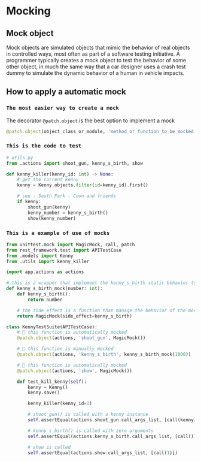 # Mocking

## Mock object

Mock objects are simulated objects that mimic the behavior of real objects in controlled ways, most often as part of a software testing initiative. A programmer typically creates a mock object to test the behavior of some other object, in much the same way that a car designer uses a crash test dummy to simulate the dynamic behavior of a human in vehicle impacts.

## How to apply a automatic mock

### `The most easier way to create a mock`

The decorator `@patch.object` is the best option to implement a mock

```python
@patch.object(object_class_or_module, 'method_or_function_to_be_mocked', MagicMock())
```

### `This is the code to test`

```python
# utils.py
from .actions import shoot_gun, kenny_s_birth, show

def kenny_killer(kenny_id: int) -> None:
    # get the current kenny
    kenny = Kenny.objects.filter(id=kenny_id).first()

    # see - South Park - Coon and friends
    if kenny:
        shoot_gun(kenny)
        kenny_number = kenny_s_birth()
        show(kenny_number)
```

### `This is a example of use of mocks`

```python
from unittest.mock import MagicMock, call, patch
from rest_framework.test import APITestCase
from .models import Kenny
from .utils import kenny_killer

import app.actions as actions

# this is a wrapper that implement the kenny_s_birth static behavior to the test
def kenny_s_birth_mock(number: int):
    def kenny_s_birth():
        return number

    # the side_effect is a function that manage the behavior of the mocked function
    return MagicMock(side_effect=kenny_s_birth)

class KennyTestSuite(APITestCase):
    # 🔽 this function is automatically mocked
    @patch.object(actions, 'shoot_gun', MagicMock())

    # 🔽 this function is manually mocked
    @patch.object(actions, 'kenny_s_birth', kenny_s_birth_mock(1000))

    # 🔽 this function is automatically mocked
    @patch.object(actions, 'show', MagicMock())

    def test_kill_kenny(self):
        kenny = Kenny()
        kenny.save()

        kenny_killer(kenny_id=1)

        # shoot_gun() is called with a kenny instance
        self.assertEqual(actions.shoot_gun.call_args_list, [call(kenny)])

        # kenny_s_birth() is called with zero arguments
        self.assertEqual(actions.kenny_s_birth.call_args_list, [call()])

        # show is called
        self.assertEqual(actions.show.call_args_list, [call(1)])
```

